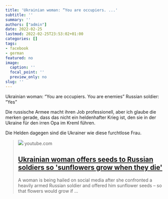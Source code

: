 ```yaml
---
title: 'Ukrainian woman: “You are occupiers. ...'
subtitle: ''
summary: ''
authors: ["admin"]
date: 2022-02-25
lastmod: 2022-02-25T23:53:02+01:00
categories: []
tags:
- facebook
- german
featured: no
image:
  caption: ''
  focal_point: ''
  preview_only: no
slug: ''
---
```

Ukrainian woman: “You are occupiers. You are enemies” 
Russian soldier: “Yes”

Die russische Armee macht ihren Job professionell, aber ich glaube die merken gerade, dass das nicht ein heldenhafter Krieg ist, den sie in der Ukraine für den irren Opa im Kreml führen. 

Die Helden dagegen sind die Ukrainer wie diese furchtlose Frau.
> [![](https://i.ytimg.com/vi/L17Bi7zBJHI/hqdefault.jpg)](https://www.youtube.com/watch?v=L17Bi7zBJHI)
> youtube.com
> ## [Ukrainian woman offers seeds to Russian soldiers so 'sunflowers grow when they die'](https://www.youtube.com/watch?v=L17Bi7zBJHI)
>
>A woman is being hailed on social media after she confronted a heavily armed Russian soldier and offered him sunflower seeds – so that flowers would grow if ...


